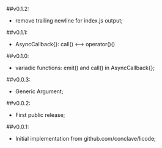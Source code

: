 ##v0.1.2:
  - remove trailing newline for index.js output;

##v0.1.1:
  - AsyncCallback{}: call() <--> operator()()

##v0.1.0:
  - variadic functions: emit() and call() in AsyncCallback{};

##v0.0.3:
  - Generic Argument;

##v0.0.2:
  - First public release;

##v0.0.1:
  - Initial implementation from github.com/conclave/licode;
